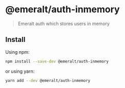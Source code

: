 # @emeralt/auth-inmemory
> Emeralt auth which stores users in memory

## Install

Using npm:

```sh
npm install --save-dev @emeralt/auth-inmemory
```

or using yarn:

```sh
yarn add --dev @emeralt/auth-inmemory
```
